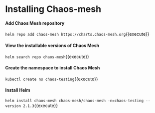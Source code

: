 # Installing Chaos-mesh

#### Add Chaos Mesh repository​

`helm repo add chaos-mesh https://charts.chaos-mesh.org`{{execute}}

#### View the installable versions of Chaos Mesh

`helm search repo chaos-mesh`{{execute}}

#### Create the namespace to install Chaos Mesh

`kubectl create ns chaos-testing`{{execute}}

#### Install Helm 

`helm install chaos-mesh chaos-mesh/chaos-mesh -n=chaos-testing --version 2.1.3`{{execute}}
